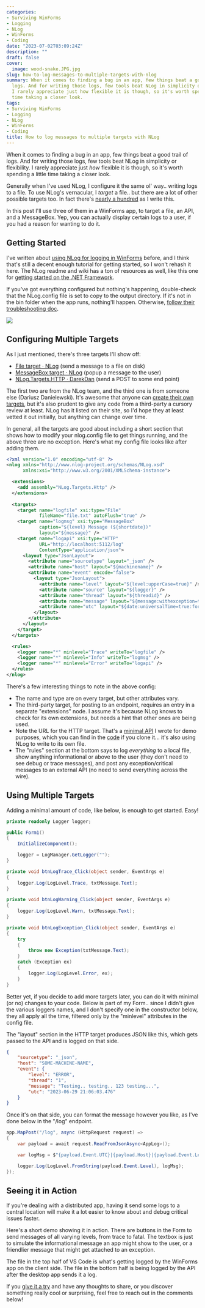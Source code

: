 ```yaml
---
categories:
- Surviving WinForms
- Logging
- NLog
- WinForms
- Coding
date: "2023-07-02T03:09:24Z"
description: ""
draft: false
cover:
  image: wood-snake.JPG.jpg
slug: how-to-log-messages-to-multiple-targets-with-nlog
summary: When it comes to finding a bug in an app, few things beat a good trail of
  logs. And for writing those logs, few tools beat NLog in simplicity or flexibility.
  I rarely appreciate just how flexible it is though, so it's worth spending a little
  time taking a closer look.
tags:
- Surviving WinForms
- Logging
- NLog
- WinForms
- Coding
title: How to log messages to multiple targets with NLog
---
```

When it comes to finding a bug in an app, few things beat a good trail of logs. And for writing those logs, few tools beat NLog in simplicity or flexibility. I rarely appreciate just _how_ flexible it is though, so it's worth spending a little time taking a closer look.

Generally when I've used NLog, I configure it the same ol' way.. writing logs to a file. To use NLog's vernacular, I _target_ a file.. but there are a lot of other possible targets too. In fact there's [nearly a hundred](https://nlog-project.org/config/?tab=targets) as I write this.

In this post I'll use three of them in a WinForms app, to target a file, an API, and a MessageBox. Yep, you can actually display certain logs to a user, if you had a reason for wanting to do it.

## Getting Started

I've written about [using NLog for logging in WinForms](https://grantwinney.com/log-errors-in-winforms-with-nlog/) before, and I think that's still a decent enough tutorial for getting started, so I won't rehash it here. The NLog readme and wiki has a ton of resources as well, like this one for [getting started on the .NET Framework](https://github.com/NLog/NLog/wiki/Tutorial).

If you've got everything configured but nothing's happening, double-check that the NLog.config file is set to copy to the output directory. If it's not in the bin folder when the app runs, nothing'll happen. Otherwise, [follow their troubleshooting doc](https://github.com/NLog/NLog/wiki/Logging-troubleshooting).

![](copy-the-nlog-file-to-output.png)

## Configuring Multiple Targets

As I just mentioned, there's three targets I'll show off:

- [File target · NLog](https://github.com/NLog/NLog/wiki/File-target) (send a message to a file on disk)
- [MessageBox target · NLog](https://github.com/NLog/NLog/wiki/MessageBox-target) (popup a message to the user)
- [NLog.Targets.HTTP · DarekDan](https://github.com/DarekDan/NLog.Targets.HTTP/blob/master/README.md) (send a POST to some end point)

The first two are from the NLog team, and the third one is from someone else (Dariusz Danielewski). It's awesome that anyone can [create their own targets](https://github.com/NLog/NLog/wiki/Extending-NLog), but it's also prudent to give any code from a third-party a cursory review at least. NLog has it listed on their site, so I'd hope they at least vetted it out initially, but anything can change over time.

In general, all the targets are good about including a short section that shows how to modify your nlog.config file to get things running, and the above three are no exception. Here's what my config file looks like after adding them.

```xml
<?xml version="1.0" encoding="utf-8" ?>
<nlog xmlns="http://www.nlog-project.org/schemas/NLog.xsd"
      xmlns:xsi="http://www.w3.org/2001/XMLSchema-instance">

  <extensions>
    <add assembly="NLog.Targets.Http" />
  </extensions>
  
  <targets>
    <target name="logfile" xsi:type="File"
            fileName="file.txt" autoFlush="true" />
    <target name="logmsg" xsi:type="MessageBox"
            caption="${level} Message (${shortdate})"
            layout="${message}" />
    <target name="logapi" xsi:type="HTTP"
            URL="http://localhost:5112/log"
            ContentType="application/json">
      <layout type="JsonLayout">
        <attribute name="sourcetype" layout="_json" />
        <attribute name="host" layout="${machinename}" />
        <attribute name="event" encode="false">
          <layout type="JsonLayout">
            <attribute name="level" layout="${level:upperCase=true}" />
            <attribute name="source" layout="${logger}" />
            <attribute name="thread" layout="${threadid}" />
            <attribute name="message" layout="${message:withexception=true}" />
            <attribute name="utc" layout="${date:universalTime=true:format=yyyy-MM-dd HH\:mm\:ss.fff}" />
          </layout>
        </attribute>
      </layout>
    </target>
  </targets>

  <rules>
    <logger name="*" minlevel="Trace" writeTo="logfile" />
    <logger name="*" minlevel="Info" writeTo="logmsg" />
    <logger name="*" minlevel="Error" writeTo="logapi" />
  </rules>
</nlog>
```

There's a few interesting things to note in the above config:

- The name and type are on every target, but other attributes vary.
- The third-party target, for posting to an endpoint, requires an entry in a separate "extensions" node. I assume it's because NLog knows to check for its own extensions, but needs a hint that other ones are being used.
- Note the URL for the HTTP target. That's a [minimal API](https://learn.microsoft.com/en-us/aspnet/core/fundamentals/minimal-apis/overview?view=aspnetcore-7.0) I wrote for demo purposes, which you can find in the [code](https://github.com/grantwinney/Surviving-WinForms/tree/master/Debugging/Logging/MultipleNLogTargets) if you clone it... it's also using NLog to write to its own file.
- The "rules" section at the bottom says to log _everything_ to a local file, show anything informational or above to the user (they don't need to see debug or trace messages), and post any exception/critical messages to an external API (no need to send everything across the wire).

## Using Multiple Targets

Adding a minimal amount of code, like below, is enough to get started. Easy!

```csharp
private readonly Logger logger;

public Form1()
{
    InitializeComponent();

    logger = LogManager.GetLogger("");
}

private void btnLogTrace_Click(object sender, EventArgs e)
{
    logger.Log(LogLevel.Trace, txtMessage.Text);
}

private void btnLogWarning_Click(object sender, EventArgs e)
{
    logger.Log(LogLevel.Warn, txtMessage.Text);
}

private void btnLogException_Click(object sender, EventArgs e)
{
    try
    {
        throw new Exception(txtMessage.Text);
    }
    catch (Exception ex)
    {
        logger.Log(LogLevel.Error, ex);
    }
}
```

Better yet, if you decide to add more targets later, you can do it with minimal (or no) changes to your code. Below is part of my Form.. since I didn't give the various loggers names, and I don't specify one in the constructor below, they all apply all the time, filtered only by the "minlevel" attributes in the config file.

The "layout" section in the HTTP target produces JSON like this, which gets passed to the API and is logged on that side.

```json
{
    "sourcetype": "_json",
    "host": "SOME-MACHINE-NAME",
    "event": {
        "level": "ERROR",
        "thread": "1",
        "message": "Testing.. testing.. 123 testing...",
        "utc": "2023-06-29 21:06:03.476"
    }
}
```

Once it's on that side, you can format the message however you like, as I've done below in the "/log" endpoint.

```csharp
app.MapPost("/log", async (HttpRequest request) =>
{
    var payload = await request.ReadFromJsonAsync<AppLog>();

    var logMsg = $"{payload.Event.UTC}|{payload.Host}|{payload.Event.Level}||({payload.Event.Thread}) {payload.Event.Message}";

    logger.Log(LogLevel.FromString(payload.Event.Level), logMsg);
});
```

## Seeing it in Action

If you're dealing with a distributed app, having it send some logs to a central location will make it a lot easier to know about and debug critical issues faster.

Here's a short demo showing it in action. There are buttons in the Form to send messages of all varying levels, from trace to fatal. The textbox is just to simulate the informational message an app might show to the user, or a friendlier message that might get attached to an exception.

The file in the top half of VS Code is what's getting logged by the WinForms app on the client side. The file in the bottom half is being logged by the API after the desktop app sends it a log.

If you [give it a try](https://github.com/grantwinney/Surviving-WinForms/tree/master/Debugging/Logging/MultipleNLogTargets) and have any thoughts to share, or you discover something really cool or surprising, feel free to reach out in the comments below!
